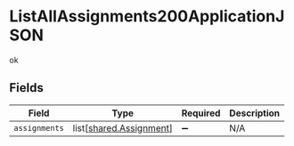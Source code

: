 # ListAllAssignments200ApplicationJSON

ok


## Fields

| Field                                                        | Type                                                         | Required                                                     | Description                                                  |
| ------------------------------------------------------------ | ------------------------------------------------------------ | ------------------------------------------------------------ | ------------------------------------------------------------ |
| `assignments`                                                | list[[shared.Assignment](../../models/shared/assignment.md)] | :heavy_minus_sign:                                           | N/A                                                          |